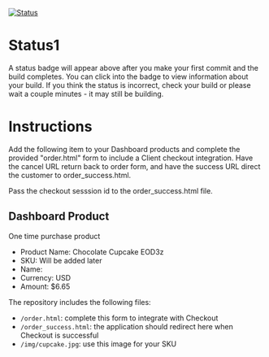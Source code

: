 [![Status](https://img.shields.io/badge/status-BUILDING%20COMMIT:%20b33e93ff3ad65aab5e00946e1a9811d22182395a-yellow.svg)](https://github.com/raysaavedra-work/bakery_scaffold_189WzNnYJwUJgDz3/commit/b33e93ff3ad65aab5e00946e1a9811d22182395a)


# Status1

A status badge will appear above after you make your first commit and the build completes. You can click into the badge to view information about your build. If you think the status is incorrect, check your build or please wait a couple minutes - it may still be building.

# Instructions

Add the following item to your Dashboard products and complete the provided "order.html" form to include a Client checkout integration. Have the cancel URL return back to order form, and have the success URL direct the customer to order_success.html.

Pass the checkout sesssion id to the order_success.html file.

## Dashboard Product
One time purchase product
* Product Name: Chocolate Cupcake EOD3z
* SKU: Will be added later
* Name: 
* Currency: USD
* Amount: $6.65

The repository includes the following files:
* `/order.html`: complete this form to integrate with Checkout
* `/order_success.html`: the application should redirect here when Checkout is successful
* `/img/cupcake.jpg`: use this image for your SKU

